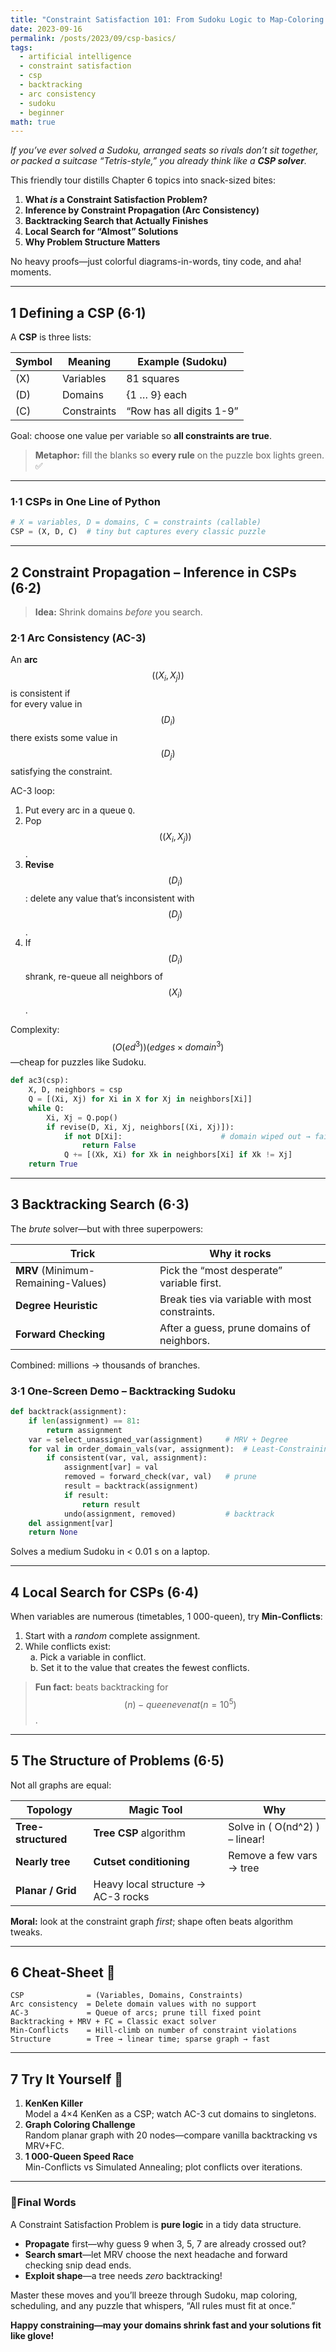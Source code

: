 ```yaml
---
title: "Constraint Satisfaction 101: From Sudoku Logic to Map-Coloring Zen"
date: 2023-09-16
permalink: /posts/2023/09/csp-basics/
tags:
  - artificial intelligence
  - constraint satisfaction
  - csp
  - backtracking
  - arc consistency
  - sudoku
  - beginner
math: true
---
```


*If you’ve ever solved a Sudoku, arranged seats so rivals don’t sit together,  
or packed a suitcase “Tetris-style,” you already think like a **CSP solver**.*

This friendly tour distills Chapter&nbsp;6 topics into snack-sized bites:

1. **What *is* a Constraint Satisfaction Problem?**  
2. **Inference by Constraint Propagation (Arc Consistency)**  
3. **Backtracking Search that Actually Finishes**  
4. **Local Search for “Almost” Solutions**  
5. **Why Problem Structure Matters**

No heavy proofs—just colorful diagrams-in-words, tiny code, and aha! moments.

---

## 1 Defining a CSP (6·1)

A **CSP** is three lists:

| Symbol | Meaning | Example (Sudoku) |
|--------|---------|------------------|
| \(X\)  | Variables | 81 squares |
| \(D\)  | Domains   | {1 … 9} each |
| \(C\)  | Constraints | “Row has all digits 1-9” |

Goal: choose one value per variable so **all constraints are true**.

> **Metaphor:** fill the blanks so **every rule** on the puzzle box lights green. ✅

---

### 1·1 CSPs in One Line of Python

```python
# X = variables, D = domains, C = constraints (callable)
CSP = (X, D, C)  # tiny but captures every classic puzzle
```

---

## 2 Constraint Propagation – Inference in CSPs (6·2)

> **Idea:** Shrink domains *before* you search.

### 2·1 Arc Consistency (AC-3)

An **arc** $$ ( (X_i, X_j) ) $$ is consistent if   
for every value in $$ ( D_i ) $$ there exists some value in $$ ( D_j ) $$ satisfying the constraint.

AC-3 loop:

1. Put every arc in a queue `Q`.  
2. Pop $$ ((X_i,X_j)) $$ .  
3. **Revise** $$ (D_i) $$: delete any value that’s inconsistent with $$ (D_j) $$ .  
4. If $$ (D_i) $$ shrank, re-queue all neighbors of $$ (X_i) $$ .

Complexity: $$ ( O(e d^3) ) (edges × domain^3) $$ —cheap for puzzles like Sudoku.

```python
def ac3(csp):
    X, D, neighbors = csp
    Q = [(Xi, Xj) for Xi in X for Xj in neighbors[Xi]]
    while Q:
        Xi, Xj = Q.pop()
        if revise(D, Xi, Xj, neighbors[(Xi, Xj)]):
            if not D[Xi]:                      # domain wiped out → failure
                return False
            Q += [(Xk, Xi) for Xk in neighbors[Xi] if Xk != Xj]
    return True
```

---

## 3 Backtracking Search (6·3)

The *brute* solver—but with three superpowers:

| Trick                      | Why it rocks |
|----------------------------|--------------|
| **MRV** (Minimum-Remaining-Values) | Pick the “most desperate” variable first. |
| **Degree Heuristic**      | Break ties via variable with most constraints. |
| **Forward Checking**      | After a guess, prune domains of neighbors. |

Combined: millions → thousands of branches.

### 3·1 One-Screen Demo – Backtracking Sudoku

```python
def backtrack(assignment):
    if len(assignment) == 81:
        return assignment
    var = select_unassigned_var(assignment)     # MRV + Degree
    for val in order_domain_vals(var, assignment):  # Least-Constraining-Value
        if consistent(var, val, assignment):
            assignment[var] = val
            removed = forward_check(var, val)   # prune
            result = backtrack(assignment)
            if result:
                return result
            undo(assignment, removed)           # backtrack
    del assignment[var]
    return None
```

Solves a medium Sudoku in < 0.01 s on a laptop.

---

## 4 Local Search for CSPs (6·4)

When variables are numerous (timetables, 1 000-queen), try **Min-Conflicts**:

1. Start with a *random* complete assignment.  
2. While conflicts exist:  
   &nbsp;&nbsp;a. Pick a variable in conflict.  
   &nbsp;&nbsp;b. Set it to the value that creates the fewest conflicts.

> **Fun fact:** beats backtracking for $$ ( n )-queen even at ( n = 10^5 ) $$.

---

## 5 The Structure of Problems (6·5)

Not all graphs are equal:

| Topology              | Magic Tool | Why |
|-----------------------|-----------|-----|
| **Tree-structured**   | **Tree CSP** algorithm | Solve in \( O(nd^2) \) – linear! |
| **Nearly tree**       | **Cutset conditioning** | Remove a few vars → tree |
| **Planar / Grid**     | Heavy local structure → AC-3 rocks |

**Moral:** look at the constraint graph *first*; shape often beats algorithm tweaks.

---

## 6 Cheat-Sheet 🧾

```
CSP              = (Variables, Domains, Constraints)
Arc consistency  = Delete domain values with no support
AC-3             = Queue of arcs; prune till fixed point
Backtracking + MRV + FC = Classic exact solver
Min-Conflicts    = Hill-climb on number of constraint violations
Structure        = Tree → linear time; sparse graph → fast
```

---

## 7 Try It Yourself 🧪

1. **KenKen Killer**  
   Model a 4×4 KenKen as a CSP; watch AC-3 cut domains to singletons.
2. **Graph Coloring Challenge**  
   Random planar graph with 20 nodes—compare vanilla backtracking vs MRV+FC.
3. **1 000-Queen Speed Race**  
   Min-Conflicts vs Simulated Annealing; plot conflicts over iterations.

---

### 🚀Final Words

A Constraint Satisfaction Problem is **pure logic** in a tidy data structure.

- **Propagate** first—why guess 9 when 3, 5, 7 are already crossed out?  
- **Search smart**—let MRV choose the next headache and forward checking snip dead ends.  
- **Exploit shape**—a tree needs *zero* backtracking!

Master these moves and you’ll breeze through Sudoku, map coloring, scheduling, and any puzzle that whispers, “All rules must fit at once.”

**Happy constraining—may your domains shrink fast and your solutions fit like glove!**